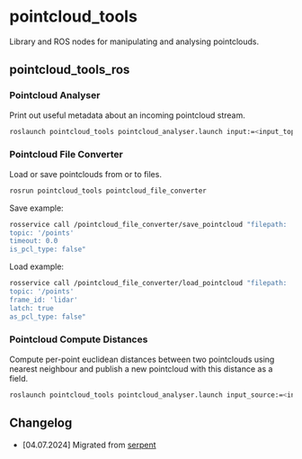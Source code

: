 # pointcloud_tools

Library and ROS nodes for manipulating and analysing pointclouds.

## pointcloud_tools_ros

### Pointcloud Analyser

Print out useful metadata about an incoming pointcloud stream.

```bash
roslaunch pointcloud_tools pointcloud_analyser.launch input:=<input_topic>
```

### Pointcloud File Converter

Load or save pointclouds from or to files.

```bash
rosrun pointcloud_tools pointcloud_file_converter
```

Save example:
```bash
rosservice call /pointcloud_file_converter/save_pointcloud "filepath: 'my_pointcloud.pcd'
topic: '/points'
timeout: 0.0
is_pcl_type: false"
```

Load example:
```bash
rosservice call /pointcloud_file_converter/load_pointcloud "filepath: 'my_pointcloud.pcd'
topic: '/points'
frame_id: 'lidar'
latch: true
as_pcl_type: false"
```

### Pointcloud Compute Distances

Compute per-point euclidean distances between two pointclouds using nearest neighbour and publish a new pointcloud with this distance as a field.

```bash
roslaunch pointcloud_tools pointcloud_analyser.launch input_source:=<input_source_topic> input_target:=<input_source_target>
```

## Changelog

* [04.07.2024] Migrated from [serpent](https://github.com/jpl-eels/serpent/tree/develop)
